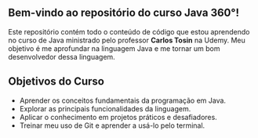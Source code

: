 ## Bem-vindo ao repositório do curso **Java 360°**!

Este repositório contém todo o conteúdo de código que estou aprendendo no curso de Java ministrado pelo professor **Carlos Tosin** na Udemy. Meu objetivo é me aprofundar na linguagem Java e me tornar um bom desenvolvedor dessa linguagem.

## Objetivos do Curso

- Aprender os conceitos fundamentais da programação em Java.
- Explorar as principais funcionalidades da linguagem.
- Aplicar o conhecimento em projetos práticos e desafiadores.
- Treinar meu uso de Git e aprender a usá-lo pelo terminal.